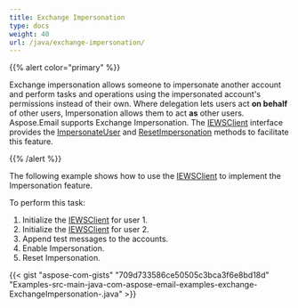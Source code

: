 ```yaml
---
title: Exchange Impersonation
type: docs
weight: 40
url: /java/exchange-impersonation/
---
```


{{% alert color="primary" %}} 

Exchange impersonation allows someone to impersonate another account and perform tasks and operations using the impersonated account's permissions instead of their own. Where delegation lets users act **on behalf** of other users, Impersonation allows them to act **as** other users.
Aspose.Email supports Exchange Impersonation. The [IEWSClient](https://apireference.aspose.com/java/email/com.aspose.email/IEWSClient) interface provides the [ImpersonateUser](https://apireference.aspose.com/java/email/com.aspose.email/IEWSClient#impersonateUser\(int,%20java.lang.String\)) and [ResetImpersonation](https://apireference.aspose.com/java/email/com.aspose.email/IEWSClient#resetImpersonation\(\)) methods to facilitate this feature.

{{% /alert %}} 

The following example shows how to use the [IEWSClient](https://apireference.aspose.com/java/email/com.aspose.email/IEWSClient) to implement the Impersonation feature.

To perform this task:

1. Initialize the [IEWSClient](https://apireference.aspose.com/java/email/com.aspose.email/IEWSClient) for user 1.
1. Initialize the [IEWSClient](https://apireference.aspose.com/java/email/com.aspose.email/IEWSClient) for user 2.
1. Append test messages to the accounts.
1. Enable Impersonation.
1. Reset Impersonation.

{{< gist "aspose-com-gists" "709d733586ce50505c3bca3f6e8bd18d" "Examples-src-main-java-com-aspose-email-examples-exchange-ExchangeImpersonation-.java" >}}
